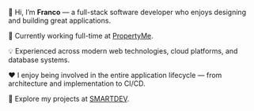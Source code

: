 <p>👋 Hi, I’m <strong>Franco</strong> — a full-stack software developer who enjoys designing and building great applications.</p>

<p>💼 Currently working full-time at 
<a href="https://www.propertyme.com.au" target="_blank" rel="noopener noreferrer">PropertyMe</a>.</p>

<p>💡 Experienced across modern web technologies, cloud platforms, and database systems.</p>

<p>❤️ I enjoy being involved in the entire application lifecycle — from architecture and implementation to CI/CD.</p>

<p>🚀 Explore my projects at 
<a href="https://smartdev.com.au" target="_blank" rel="noopener noreferrer">SMARTDEV</a>.</p>


<!---
Franco-Diaz-Licham/Franco-Diaz-Licham is a ✨ special ✨ repository because its `README.md` (this file) appears on your GitHub profile.
You can click the Preview link to take a look at your changes.
--->
